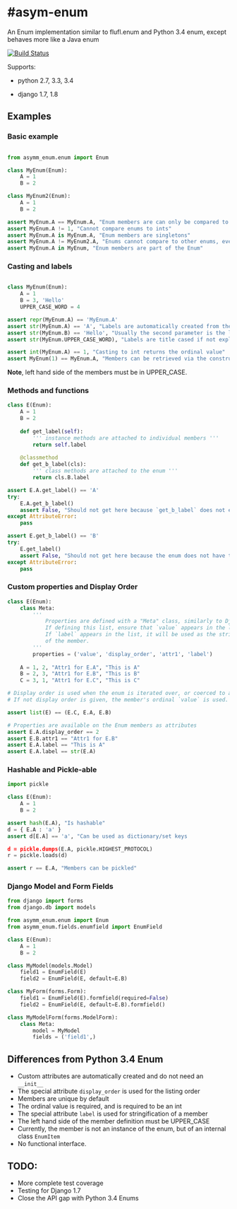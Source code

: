 #asym-enum
==========

An Enum implementation similar to flufl.enum and Python 3.4 enum, except behaves more like a Java enum

[![Build Status](https://travis-ci.org/AsymmetricVentures/asym-enum.svg?branch=master)](https://travis-ci.org/AsymmetricVentures/asym-enum)

Supports:

* python 2.7, 3.3, 3.4

* django 1.7, 1.8

## Examples

### Basic example
```python

from asymm_enum.enum import Enum

class MyEnum(Enum):
	A = 1
	B = 2

class MyEnum2(Enum):
	A = 1
	B = 2

assert MyEnum.A == MyEnum.A, "Enum members are can only be compared to themselves"
assert MyEnum.A != 1, "Cannot compare enums to ints"
assert MyEnum.A is MyEnum.A, "Enum members are singletons"
assert MyEnum.A != MyEnum2.A, "Enums cannot compare to other enums, even of the same ordinal"
assert MyEnum.A in MyEnum, "Enum members are part of the Enum"

```

### Casting and labels
```python

class MyEnum(Enum):
	A = 1
	B = 3, 'Hello'
	UPPER_CASE_WORD = 4

assert repr(MyEnum.A) == 'MyEnum.A'
assert str(MyEnum.A) == 'A', "Labels are automatically created from the left-hand-side"
assert str(MyEnum.B) == 'Hello', "Usually the second parameter is the label"
assert str(MyEnum.UPPER_CASE_WORD), "Labels are title cased if not explicitly given"

assert int(MyEnum.A) == 1, "Casting to int returns the ordinal value"
assert MyEnum(1) == MyEnum.A, "Members can be retrieved via the constructor given its ordinal"
```

**Note**, left hand side of the members must be in UPPER_CASE.

### Methods and functions
```python
class E(Enum):
	A = 1
	B = 2
	
	def get_label(self):
		''' instance methods are attached to individual members '''
		return self.label
	
	@classmethod
	def get_b_label(cls):
		''' class methods are attached to the enum '''
		return cls.B.label

assert E.A.get_label() == 'A'
try:
	E.A.get_b_label()
	assert False, "Should not get here because `get_b_label` does not exist on member"
except AttributeError:
	pass

assert E.get_b_label() == 'B'
try:
	E.get_label()
	assert False, "Should not get here because the enum does not have the instance function"
except AttributeError:
	pass

```

### Custom properties and Display Order
```python
class E(Enum):
	class Meta:
		'''
			Properties are defined with a "Meta" class, similarly to Django.
			If defining this list, ensure that `value` appears in the list exactly once.
			If `label` appears in the list, it will be used as the stringified label
			of the member.
		'''
		properties = ('value', 'display_order', 'attr1', 'label')
	
	A = 1, 2, "Attr1 for E.A", "This is A"
	B = 2, 3, "Attr1 for E.B", "This is B"
	C = 3, 1, "Attr1 for E.C", "This is C"

# Display order is used when the enum is iterated over, or coerced to a list/tuple.
# If not display order is given, the member's ordinal `value` is used.

assert list(E) == (E.C, E.A, E.B)

# Properties are available on the Enum members as attributes
assert E.A.display_order == 2
assert E.B.attr1 == "Attr1 for E.B"
assert E.A.label == "This is A"
assert E.A.label == str(E.A)
```

### Hashable and Pickle-able
```python
import pickle

class E(Enum):
	A = 1
	B = 2

assert hash(E.A), "Is hashable"
d = { E.A : 'a' }
assert d[E.A] == 'a', "Can be used as dictionary/set keys

d = pickle.dumps(E.A, pickle.HIGHEST_PROTOCOL)
r = pickle.loads(d)

assert r == E.A, "Members can be pickled"
```

### Django Model and Form Fields
```python
from django import forms
from django.db import models

from asymm_enum.enum import Enum
from asymm_enum.fields.enumfield import EnumField

class E(Enum):
	A = 1
	B = 2

class MyModel(models.Model)
	field1 = EnumField(E)
	field2 = EnumField(E, default=E.B)

class MyForm(forms.Form):
	field1 = EnumField(E).formfield(required=False)
	field2 = EnumField(E, default=E.B).formfield()

class MyModelForm(forms.ModelForm):
	class Meta:
		model = MyModel
		fields = ('field1',)

```

## Differences from Python 3.4 Enum

* Custom attributes are automatically created and do not need an `__init__`
* The special attribute `display_order` is used for the listing order
* Members are unique by default
* The ordinal value is required, and is required to be an int
* The special attribute `label` is used for stringification of a member
* The left hand side of the member definition must be UPPER_CASE
* Currently, the member is not an instance of the enum, but of an internal class `EnumItem`
* No functional interface.

## TODO:

* More complete test coverage
* Testing for Django 1.7
* Close the API gap with Python 3.4 Enums

